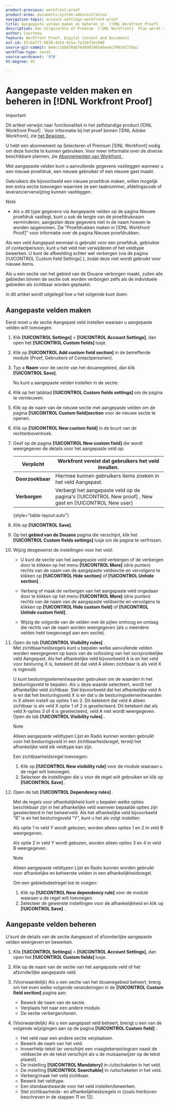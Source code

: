 ```yaml
---
product-previous: workfront-proof
product-area: documents;system-administration
navigation-topic: account-settings-workfront-proof
title: Aangepaste velden maken en beheren in  [!DNL Workfront Proof]
description: Een Uitgezochte of Premium  [!DNL Workfront]  Plan wordt vereist om deze eigenschap te gebruiken. Raadpleeg de plannen van Workfront voor meer informatie over de verschillende beschikbare plannen.
author: Courtney
feature: Workfront Proof, Digital Content and Documents
exl-id: 87c8aff7-b638-4d14-9c5a-7e316f1ec608
source-git-commit: 6e6cc1db8f89b76d9903905e6ee4cf9014727ba1
workflow-type: tm+mt
source-wordcount: '970'
ht-degree: 0%

---
```


# Aangepaste velden maken en beheren in [!DNL Workfront Proof]

>[!IMPORTANT]
>
>Dit artikel verwijst naar functionaliteit in het zelfstandige product [!DNL Workfront Proof] . Voor informatie bij het proef binnen [!DNL Adobe Workfront], zie [ het Bewijzen ](../../../review-and-approve-work/proofing/proofing.md).

U hebt een abonnement op Selecteren of Premium [!DNL Workfront] nodig om deze functie te kunnen gebruiken. Voor meer informatie over de diverse beschikbare plannen, zie [ Abonnementen van Workfront ](https://www.workfront.com/plans).

Met aangepaste velden kunt u aanvullende gegevens vastleggen wanneer u een nieuwe proefdruk, een nieuwe gebruiker of een nieuwe gast maakt.

Gebruikers die bijvoorbeeld een nieuwe proefdruk maken, willen mogelijk een extra sectie toevoegen waarmee ze een taaknummer, afdelingscode of leverancierverwijzing kunnen vastleggen.

>[!NOTE]
>
>* Als u dit type gegevens via Aangepaste velden op de pagina Nieuwe proefdruk vastlegt, kunt u ook de lengte van de proefdruknaam verminderen, aangezien deze gegevens niet in de naam hoeven te worden opgenomen. Zie &quot;Proefdrukken maken in [!DNL Workfront Proof]&quot; voor informatie over de pagina Nieuwe proefdrukken.
>
>Als een veld Aangepast eenmaal is gebruikt voor een proefdruk, gebruiker of contactpersoon, kunt u het veld niet verwijderen of het veldtype bewerken. U kunt de afbeelding echter wel verbergen (via de pagina [!UICONTROL Custom field Settings] ), zodat deze niet wordt gebruikt voor nieuwe items.
>
>Als u een sectie van het gebied van de Douane verborgen maakt, zullen alle gebieden binnen de sectie ook worden verborgen zelfs als de individuele gebieden als zichtbaar worden geplaatst.

In dit artikel wordt uitgelegd hoe u het volgende kunt doen:

## Aangepaste velden maken

Eerst moet u de sectie Aangepast veld instellen waaraan u aangepaste velden wilt toevoegen.

1. Klik **[!UICONTROL Settings]** > **[!UICONTROL Account Settings]**, dan open het **[!UICONTROL Custom fields]** lusje.

1. Klik op **[!UICONTROL Add custom field section]** in de betreffende module (Proef, Gebruikers of Contactpersonen).
1. Typ a **Naam** voor de sectie van het douanegebied, dan klik **[!UICONTROL Save]**.

   Nu kunt u aangepaste velden instellen in de sectie:

1. Klik op het tabblad **[!UICONTROL Custom fields settings]** om de pagina te vernieuwen.
1. Klik op de naam van de nieuwe sectie met aangepaste velden om de pagina **[!UICONTROL Custom field]section** voor de nieuwe sectie te openen.
1. Klik op **[!UICONTROL New custom field]** in de buurt van de rechterbovenhoek.
1. Geef op de pagina **[!UICONTROL New custom field]** die wordt weergegeven de details voor het aangepaste veld op:

   | **Verplicht** | Workfront vereist dat gebruikers het veld invullen. |
   |---|---|
   | **Doorzoekbaar** | Hiermee kunnen gebruikers items zoeken in het veld Aangepast. |
   | **Verborgen** | Verbergt het aangepaste veld op de pagina&#39;s [!UICONTROL New proof] , New gast en [!UICONTROL New user] |

   {style="table-layout:auto"}

1. Klik op **[!UICONTROL Save]**.
1. Op het **gebied van de Douane** pagina die verschijnt, klik het **[!UICONTROL Custom fields settings]** lusje om de pagina te verfrissen.

1. Wijzig desgewenst de instellingen voor het veld:

   * U kunt de sectie van het aangepaste veld verbergen of de verbergen door te klikken op het menu **[!UICONTROL More]** (drie punten) rechts van de naam van de aangepaste veldsectie en vervolgens te klikken op **[!UICONTROL Hide section]** of **[!UICONTROL Unhide section]** .

   * Verberg of maak de verbergen van het aangepaste veld ongedaan door te klikken op het menu **[!UICONTROL More]** (drie punten) rechts van de naam van de aangepaste veldsectie en vervolgens te klikken op **[!UICONTROL Hide custom field]** of **[!UICONTROL Unhide custom field]** .

   * Wijzig de volgorde van de velden met de pijlen omhoog en omlaag die rechts van de naam worden weergegeven (als u meerdere velden hebt toegevoegd aan een sectie).

1. Open de tab **[!UICONTROL Visibility rules]** .\
   Met zichtbaarheidsregels kunt u bepalen welke aanvullende velden worden weergegeven op basis van de voltooiing van het oorspronkelijke veld Aangepast. Als het afhankelijke veld bijvoorbeeld A is en het veld voor besturing X is, betekent dit dat veld A alleen zichtbaar is als veld X is ingevuld.

   U kunt besturingselementwaarden gebruiken om de waarden in het besturingsveld te bepalen. Als u deze waarde selecteert, wordt het afhankelijke veld zichtbaar. Stel bijvoorbeeld dat het afhankelijke veld A is en dat het besturingsveld X is en dat u de besturingselementwaarden in X alleen instelt op opties 1 en 2. Dit betekent dat veld A alleen zichtbaar is als veld X optie 1 of 2 is geselecteerd. Dit betekent dat als veld X-opties 3 of 4 is geselecteerd, veld A niet wordt weergegeven. Open de tab **[!UICONTROL Visibility rules]** .

   >[!NOTE]
   >
   >Alleen aangepaste veldtypen Lijst en Radio kunnen worden gebruikt voor het besturingsveld in een zichtbaarheidsregel, terwijl het afhankelijke veld elk veldtype kan zijn.

   Een zichtbaarheidsregel toevoegen:

   1. Klik op **[!UICONTROL New visibility rule]** voor de module waaraan u de regel wilt toevoegen.
   1. Selecteer de instellingen die u voor de regel wilt gebruiken en klik op **[!UICONTROL Save]** .

1. Open de tab **[!UICONTROL Dependency rules]** .

   Met de regels voor afhankelijkheid kunt u bepalen welke opties beschikbaar zijn in het afhankelijke veld wanneer bepaalde opties zijn geselecteerd in het beheerveld. Als het afhankelijke veld bijvoorbeeld &quot;B&quot; is en het besturingsveld &quot;Y&quot;, kunt u het als volgt instellen:

   Als optie 1 in veld Y wordt gekozen, worden alleen opties 1 en 2 in veld B weergegeven.

   Als optie 2 in veld Y wordt gekozen, worden alleen opties 3 en 4 in veld B weergegeven.

   >[!NOTE]
   >
   >Alleen aangepaste veldtypen Lijst en Radio kunnen worden gebruikt voor afhankelijke en beheerste velden in een afhankelijkheidsregel.

   Om een gebiedsdeelregel toe te voegen:

   1. Klik op **[!UICONTROL New dependency rule]** voor de module waaraan u de regel wilt toevoegen.
   1. Selecteer de gewenste instellingen voor de afhankelijkheid en klik op **[!UICONTROL Save]** .

## Aangepaste velden beheren

U kunt de details van de sectie Aangepast of afzonderlijke aangepaste velden weergeven en bewerken.

1. Klik **[!UICONTROL Settings]** > **[!UICONTROL Account Settings]**, dan open het **[!UICONTROL Custom fields]** lusje.

1. Klik op de naam van de sectie van het aangepaste veld of het afzonderlijke aangepaste veld.
1. (Voorwaardelijk) Als u een sectie van het douanegebied beheert, breng om het even welke volgende veranderingen in de **[!UICONTROL Custom field section]** pagina aan:

   * Bewerk de naam van de sectie.
   * Verplaats het naar een andere module.
   * De sectie verbergen/tonen.

1. (Voorwaardelijk) Als u een aangepast veld beheert, brengt u een van de volgende wijzigingen aan op de pagina **[!UICONTROL Custom field]** :

   * Het veld naar een andere sectie verplaatsen.
   * Bewerk de naam van het veld.
   * InvoerHelp-tekst (er verschijnt een vraagtekenpictogram naast de veldsectie en de tekst verschijnt als u de muisaanwijzer op de tekst plaatst).
   * De instelling **[!UICONTROL Mandatory]** in-/uitschakelen in het veld.
   * De instelling **[!UICONTROL Searchable]** in-/uitschakelen in het veld.
   * Verberg/maak het veld zichtbaar.
   * Bewerk het veldtype.
   * Een standaardwaarde voor het veld instellen/bewerken.
   * Stel zichtbaarheids- en afhankelijkheidsregels in (zoals hierboven beschreven in de stappen 11 en 12).
